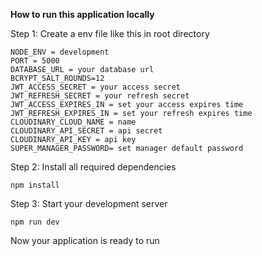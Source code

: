 **How to run this application locally**

Step 1: Create a env file like this in root directory
```
NODE_ENV = development
PORT = 5000
DATABASE_URL = your database url
BCRYPT_SALT_ROUNDS=12
JWT_ACCESS_SECRET = your access secret
JWT_REFRESH_SECRET = your refresh secret
JWT_ACCESS_EXPIRES_IN = set your access expires time
JWT_REFRESH_EXPIRES_IN = set your refresh expires time
CLOUDINARY_CLOUD_NAME = name
CLOUDINARY_API_SECRET = api secret
CLOUDINARY_API_KEY = api key
SUPER_MANAGER_PASSWORD= set manager default password
```

Step 2: Install all required dependencies
```
npm install
```

Step 3: Start your development server
```
npm run dev
```


Now your application is ready to run